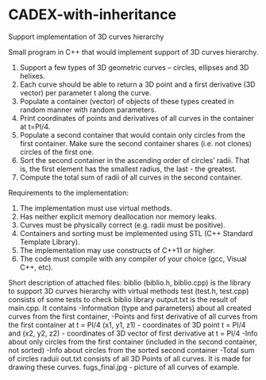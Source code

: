 # CADEX-with-inheritance
Support implementation of 3D curves hierarchy

Small program in C++ that would implement support of 3D curves hierarchy.

1. Support a few types of 3D geometric curves – circles, ellipses and 3D helixes.
2. Each curve should be able to return a 3D point and a first derivative (3D
vector) per parameter t along the curve.
3. Populate a container (vector) of objects of these types created in random manner with
random parameters.
4. Print coordinates of points and derivatives of all curves in the container at t=PI/4.
5. Populate a second container that would contain only circles from the first container. Make sure the
second container shares (i.e. not clones) circles of the first one.
6. Sort the second container in the ascending order of circles’ radii. That is, the first element has the
smallest radius, the last - the greatest.
7. Compute the total sum of radii of all curves in the second container.

Requirements to the implementation:
1. The implementation must use virtual methods.
2. Has neither explicit memory deallocation nor memory leaks.
3. Curves must be physically correct (e.g. radii must be positive).
4. Containers and sorting must be implemented using STL (C++ Standard Template Library).
5. The implementation may use constructs of C++11 or higher.
6. The code must compile with any compiler of your choice (gcc, Visual C++, etc).

Short description of attached files:
  biblio (biblio.h, biblio.cpp) is the library to support 3D curves hierarchy with virtual methods
  test (test.h, test.cpp) consists of some tests to check biblio library
  output.txt is the result of main.cpp. It contains
-Information (type and parameters) about all created curves from the first container, 
-Points and first derivative of all curves from the first container at t = PI/4
(x1, y1, z1) - coordinates of 3D point t = PI/4 and (x2, y2, z2) - coordinates of 3D vector of first derivative at t = PI/4
-Info about only circles from the first container (included in the second container, not sorted)
-Info about circles from the sorted second container
-Total sum of circles raduii
  out.txt consists of all 3D Points of all curves. It is made for drawing these curves.
  fugs_final.jpg - picture of all curves of example.

